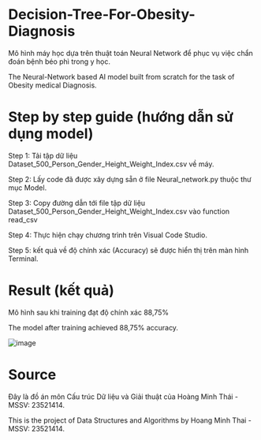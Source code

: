 # Decision-Tree-For-Obesity-Diagnosis
Mô hình máy học dựa trên thuật toán Neural Network để phục vụ việc chẩn đoán bệnh béo phì trong y học.

The Neural-Network based AI model built from scratch for the task of Obesity medical Diagnosis. 

# Step by step guide (hướng dẫn sử dụng model)
Step 1: Tải tập dữ liệu Dataset_500_Person_Gender_Height_Weight_Index.csv về máy.

Step 2: Lấy code đã được xây dựng sẵn ở file Neural_network.py thuộc thư mục Model.

Step 3: Copy đường dẫn tới file tập dữ liệu Dataset_500_Person_Gender_Height_Weight_Index.csv vào function read_csv

Step 4: Thực hiện chạy chương trình trên Visual Code Studio.

Step 5: kết quả về độ chính xác (Accuracy) sẽ được hiển thị trên màn hình Terminal.

# Result (kết quả)

Mô hình sau khi training đạt độ chính xác 88,75%

The model after training achieved 88,75% accuracy.

![image](https://github.com/meanthai/Neural-Network-Model-For-Obesity-Diagnosis/assets/147926426/13ef19ca-7edd-46c7-8edd-9eda5e24f71d)

# Source
Đây là đồ án môn Cấu trúc Dữ liệu và Giải thuật của Hoàng Minh Thái - MSSV: 23521414.

This is the project of Data Structures and Algorithms by Hoang Minh Thai - MSSV: 23521414.
